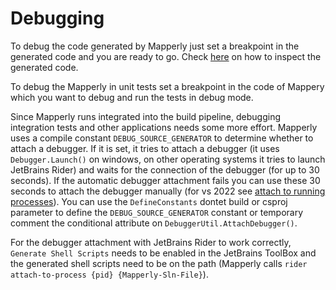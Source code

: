 # Debugging

To debug the code generated by Mapperly just set a breakpoint in the generated code and you are ready to go.
Check [here](../configuration/generated-source) on how to inspect the generated code.

To debug the Mapperly in unit tests set a breakpoint
in the code of Mappery which you want to debug and run the tests in debug mode.

Since Mapperly runs integrated into the build pipeline,
debugging integration tests and other applications needs some more effort.
Mapperly uses a compile constant `DEBUG_SOURCE_GENERATOR` to determine whether to attach a debugger.
If it is set, it tries to attach a debugger
(it uses `Debugger.Launch()` on windows, on other operating systems it tries to launch JetBrains Rider)
and waits for the connection of the debugger (for up to 30 seconds).
If the automatic debugger attachment fails you can use these 30 seconds to attach the debugger manually
(for vs 2022 see [attach to running processes](https://docs.microsoft.com/en-us/visualstudio/debugger/attach-to-running-processes-with-the-visual-studio-debugger?view=vs-2022)).
You can use the `DefineConstants` dontet build or csproj parameter to define the `DEBUG_SOURCE_GENERATOR` constant
or temporary comment the conditional attribute on `DebuggerUtil.AttachDebugger()`.

For the debugger attachment with JetBrains Rider to work correctly,
`Generate Shell Scripts` needs to be enabled in the JetBrains ToolBox
and the generated shell scripts need to be on the path (Mapperly calls `rider attach-to-process {pid} {Mapperly-Sln-File}`).
